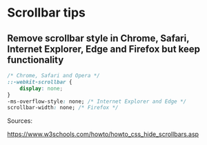 # Scrollbar tips

## Remove scrollbar style in Chrome, Safari, Internet Explorer, Edge and Firefox but keep functionality
```css
/* Chrome, Safari and Opera */
::-webkit-scrollbar {
    display: none;
}
-ms-overflow-style: none; /* Internet Explorer and Edge */
scrollbar-width: none; /* Firefox */
```

Sources:

https://www.w3schools.com/howto/howto_css_hide_scrollbars.asp
